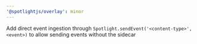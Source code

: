 ```yaml
---
'@spotlightjs/overlay': minor
---
```


Add direct event ingestion through `Spotlight.sendEvent('<content-type>', <event>)` to allow sending events without the
sidecar
